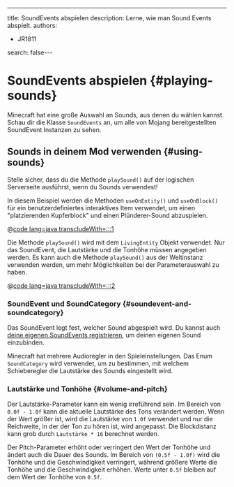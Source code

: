 ---
title: SoundEvents abspielen
description: Lerne, wie man Sound Events abspielt.
authors:
  - JR1811

search: false---

# SoundEvents abspielen {#playing-sounds}

Minecraft hat eine große Auswahl an Sounds, aus denen du wählen kannst. Schau dir die Klasse `SoundEvents` an, um alle von Mojang bereitgestellten SoundEvent Instanzen zu sehen.

## Sounds in deinem Mod verwenden {#using-sounds}

Stelle sicher, dass du die Methode `playSound()` auf der logischen Serverseite ausführst, wenn du Sounds verwendest!

In diesem Beispiel werden die Methoden `useOnEntity()` und `useOnBlock()` für ein benutzerdefiniertes interaktives Item verwendet, um einen "platzierenden Kupferblock" und einen Plünderer-Sound abzuspielen.

@[code lang=java transcludeWith=:::1](@/reference/1.21/src/main/java/com/example/docs/item/CustomSoundItem.java)

Die Methode `playSound()` wird mit dem `LivingEntity` Objekt verwendet. Nur das SoundEvent, die Lautstärke und die Tonhöhe müssen angegeben werden. Es kann auch die Methode `playSound()` aus der Weltinstanz verwenden werden, um mehr Möglichkeiten bei der Parameterauswahl zu haben.

@[code lang=java transcludeWith=:::2](@/reference/1.21/src/main/java/com/example/docs/item/CustomSoundItem.java)

### SoundEvent und SoundCategory {#soundevent-and-soundcategory}

Das SoundEvent legt fest, welcher Sound abgespielt wird. Du kannst auch [deine eigenen SoundEvents registrieren](./custom), um deinen eigenen Sound einzubinden.

Minecraft hat mehrere Audioregler in den Spieleinstellungen. Das Enum `SoundCategory` wird verwendet, um zu bestimmen, mit welchem Schieberegler die Lautstärke des Sounds eingestellt wird.

### Lautstärke und Tonhöhe {#volume-and-pitch}

Der Lautstärke-Parameter kann ein wenig irreführend sein. Im Bereich von `0.0f - 1.0f` kann die aktuelle Lautstärke des Tons verändert werden. Wenn der Wert größer ist, wird die Lautstärke von `1.0f` verwendet und nur die Reichweite, in der der Ton zu hören ist, wird angepasst. Die Blockdistanz kann grob durch `Lautstärke * 16` berechnet werden.

Der Pitch-Parameter erhöht oder verringert den Wert der Tonhöhe und ändert auch die Dauer des Sounds. Im Bereich von `(0.5f - 1.0f)` wird die Tonhöhe und die Geschwindigkeit verringert, während größere Werte die Tonhöhe und die Geschwindigkeit erhöhen. Werte unter `0.5f` bleiben auf dem Wert der Tonhöhe von `0.5f`.
